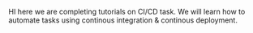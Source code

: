 HI here we are completing tutorials on CI/CD task.
We will learn how to automate tasks using continous integration & continous deployment.